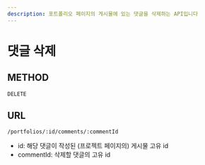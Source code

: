 ```yaml
---
description: 포트폴리오 페이지의 게시물에 있는 댓글을 삭제하는 API입니다
---
```


# 댓글 삭제

## METHOD

```text
DELETE
```

## URL

```text
/portfolios/:id/comments/:commentId
```

* id: 해당 댓글이 작성된 \(프로젝트 페이지의\) 게시물 고유 id
* commentId: 삭제할 댓글의 고유 id






